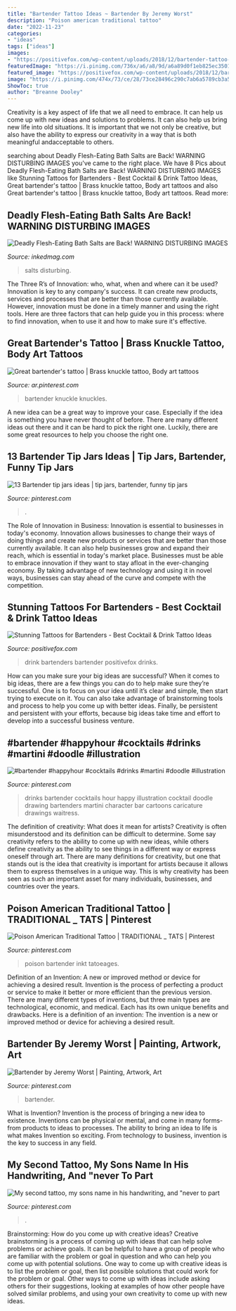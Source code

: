 ```yaml
---
title: "Bartender Tattoo Ideas ~ Bartender By Jeremy Worst"
description: "Poison american traditional tattoo"
date: "2022-11-23"
categories:
- "ideas"
tags: ["ideas"]
images:
- "https://positivefox.com/wp-content/uploads/2018/12/bartender-tattoo-cocktail-tattoo-ideas-tattoo-alcohol-drink-3-1-768x768.jpg"
featuredImage: "https://i.pinimg.com/736x/a6/a8/9d/a6a89d0f1eb825ec35019f74590f7ddb--doodle-illustrations-cocktail-drinks.jpg"
featured_image: "https://positivefox.com/wp-content/uploads/2018/12/bartender-tattoo-cocktail-tattoo-ideas-tattoo-alcohol-drink-3-1-768x768.jpg"
image: "https://i.pinimg.com/474x/73/ce/28/73ce28496c290c7ab6a5789cb3a5c5c3--tip-jars-bartender.jpg"
ShowToc: true
author: "Breanne Dooley"
---
```



Creativity is a key aspect of life that we all need to embrace. It can help us come up with new ideas and solutions to problems. It can also help us bring new life into old situations. It is important that we not only be creative, but also have the ability to express our creativity in a way that is both meaningful andacceptable to others.

	

		
searching about Deadly Flesh-Eating Bath Salts are Back! WARNING DISTURBING IMAGES you've came to the right place. We have 8 Pics about Deadly Flesh-Eating Bath Salts are Back! WARNING DISTURBING IMAGES like Stunning Tattoos for Bartenders - Best Cocktail &amp; Drink Tattoo Ideas, Great bartender&#039;s tattoo | Brass knuckle tattoo, Body art tattoos and also Great bartender&#039;s tattoo | Brass knuckle tattoo, Body art tattoos. Read more:
		
    
## Deadly Flesh-Eating Bath Salts Are Back! WARNING DISTURBING IMAGES

<img loading=lazy src="https://www.inkedmag.com/.image/c_limit%2Ccs_srgb%2Cfl_progressive%2Cq_auto:good%2Cw_700/MTU5MDMyNjI1Nzk1NTczNTI4/maxresdefault.jpg" onerror="this.onerror=null;this.src='https://tse2.mm.bing.net/th?id=OIP.5j3TU6MjN5k0w7Z3KO6SRQHaEK&amp;pid=15.1';" alt="Deadly Flesh-Eating Bath Salts are Back! WARNING DISTURBING IMAGES">

_Source: inkedmag.com_

>salts disturbing. 

	

The Three R’s of Innovation: who, what, when and where can it be used?
Innovation is key to any company's success. It can create new products, services and processes that are better than those currently available. However, innovation must be done in a timely manner and using the right tools. Here are three factors that can help guide you in this process: where to find innovation, when to use it and how to make sure it's effective.

    
## Great Bartender&#039;s Tattoo | Brass Knuckle Tattoo, Body Art Tattoos

<img loading=lazy src="https://i.pinimg.com/originals/7a/3c/ee/7a3cee42ac2929414898cd15f1674a35.jpg" onerror="this.onerror=null;this.src='https://tse3.mm.bing.net/th?id=OIP.NSsX2IghMjTdrWlcHUmsKwHaHZ&amp;pid=15.1';" alt="Great bartender&#039;s tattoo | Brass knuckle tattoo, Body art tattoos">

_Source: ar.pinterest.com_

>bartender knuckle knuckles. 

	

A new idea can be a great way to improve your case. Especially if the idea is something you have never thought of before. There are many different ideas out there and it can be hard to pick the right one. Luckily, there are some great resources to help you choose the right one.

    
## 13 Bartender Tip Jars Ideas | Tip Jars, Bartender, Funny Tip Jars

<img loading=lazy src="https://i.pinimg.com/474x/73/ce/28/73ce28496c290c7ab6a5789cb3a5c5c3--tip-jars-bartender.jpg" onerror="this.onerror=null;this.src='https://tse1.mm.bing.net/th?id=OIP.Bp-taG6Zz-9_IQg-07AzOQAAAA&amp;pid=15.1';" alt="13 Bartender tip jars ideas | tip jars, bartender, funny tip jars">

_Source: pinterest.com_

>. 

	

The Role of Innovation in Business:
Innovation is essential to businesses in today's economy. Innovation allows businesses to change their ways of doing things and create new products or services that are better than those currently available. It can also help businesses grow and expand their reach, which is essential in today's market place.
Businesses must be able to embrace innovation if they want to stay afloat in the ever-changing economy. By taking advantage of new technology and using it in novel ways, businesses can stay ahead of the curve and compete with the competition.

    
## Stunning Tattoos For Bartenders - Best Cocktail &amp; Drink Tattoo Ideas

<img loading=lazy src="https://positivefox.com/wp-content/uploads/2018/12/bartender-tattoo-cocktail-tattoo-ideas-tattoo-alcohol-drink-3-1-768x768.jpg" onerror="this.onerror=null;this.src='https://tse1.mm.bing.net/th?id=OIP.oEweLVv4w-EZZnp5yCAkcgHaHa&amp;pid=15.1';" alt="Stunning Tattoos for Bartenders - Best Cocktail &amp; Drink Tattoo Ideas">

_Source: positivefox.com_

>drink bartenders bartender positivefox drinks. 

	

How can you make sure your big ideas are successful?
When it comes to big ideas, there are a few things you can do to help make sure they’re successful. One is to focus on your idea until it’s clear and simple, then start trying to execute on it. You can also take advantage of brainstorming tools and process to help you come up with better ideas. Finally, be persistent and persistent with your efforts, because big ideas take time and effort to develop into a successful business venture.

    
## #bartender #happyhour #cocktails #drinks #martini #doodle #illustration

<img loading=lazy src="https://i.pinimg.com/736x/a6/a8/9d/a6a89d0f1eb825ec35019f74590f7ddb--doodle-illustrations-cocktail-drinks.jpg" onerror="this.onerror=null;this.src='https://tse1.mm.bing.net/th?id=OIP.Zk9zvjzVRKKTS5fTK4at8AHaHa&amp;pid=15.1';" alt="#bartender #happyhour #cocktails #drinks #martini #doodle #illustration">

_Source: pinterest.com_

>drinks bartender cocktails hour happy illustration cocktail doodle drawing bartenders martini character bar cartoons caricature drawings waitress. 

	

The definition of creativity: What does it mean for artists?
Creativity is often misunderstood and its definition can be difficult to determine. Some say creativity refers to the ability to come up with new ideas, while others define creativity as the ability to see things in a different way or express oneself through art. There are many definitions for creativity, but one that stands out is the idea that creativity is important for artists because it allows them to express themselves in a unique way. This is why creativity has been seen as such an important asset for many individuals, businesses, and countries over the years.

    
## Poison American Traditional Tattoo | TRADITIONAL _ TATS | Pinterest

<img loading=lazy src="https://s-media-cache-ak0.pinimg.com/736x/57/44/ac/5744acacae55c98d449d507fb4519ae3.jpg" onerror="this.onerror=null;this.src='https://tse2.mm.bing.net/th?id=OIP.xXp0rsTox9OQuhp09jCwhQHaJ5&amp;pid=15.1';" alt="Poison American Traditional Tattoo | TRADITIONAL _ TATS | Pinterest">

_Source: pinterest.com_

>poison bartender inkt tatoeages. 

	

Definition of an Invention: A new or improved method or device for achieving a desired result.
Invention is the process of perfecting a product or service to make it better or more efficient than the previous version. There are many different types of inventions, but three main types are technological, economic, and medical. Each has its own unique benefits and drawbacks. Here is a definition of an invention: 
The invention is a new or improved method or device for achieving a desired result.

    
## Bartender By Jeremy Worst | Painting, Artwork, Art

<img loading=lazy src="https://i.pinimg.com/originals/a3/e6/80/a3e680b021a69182a0778398024cae38.jpg" onerror="this.onerror=null;this.src='https://tse1.mm.bing.net/th?id=OIP.t24a4hpNyruRBwYRZi1sYwHaK5&amp;pid=15.1';" alt="Bartender by Jeremy Worst | Painting, Artwork, Art">

_Source: pinterest.com_

>bartender. 

	

What is Invention?
Invention is the process of bringing a new idea to existence. Inventions can be physical or mental, and come in many forms- from products to ideas to processes. The ability to bring an idea to life is what makes Invention so exciting. From technology to business, invention is the key to success in any field.

    
## My Second Tattoo, My Sons Name In His Handwriting, And &quot;never To Part

<img loading=lazy src="https://i.pinimg.com/originals/5e/7a/fd/5e7afd9bf1a8f909d0a98d00a6a25863.jpg" onerror="this.onerror=null;this.src='https://tse4.mm.bing.net/th?id=OIP.hS1BIFfZNMEoujq5RfnOSQHaHa&amp;pid=15.1';" alt="My second tattoo, my sons name in his handwriting, and &quot;never to part">

_Source: pinterest.com_

>. 

	

Brainstorming: How do you come up with creative ideas?
Creative brainstorming is a process of coming up with ideas that can help solve problems or achieve goals. It can be helpful to have a group of people who are familiar with the problem or goal in question and who can help you come up with potential solutions. One way to come up with creative ideas is to list the problem or goal, then list possible solutions that could work for the problem or goal. Other ways to come up with ideas include asking others for their suggestions, looking at examples of how other people have solved similar problems, and using your own creativity to come up with new ideas.

